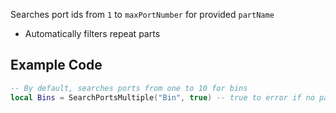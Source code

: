 Searches port ids from `1` to `maxPortNumber` for provided `partName`

- Automatically filters repeat parts

## Example Code

```lua
-- By default, searches ports from one to 10 for bins
local Bins = SearchPortsMultiple("Bin", true) -- true to error if no parts are found
```
